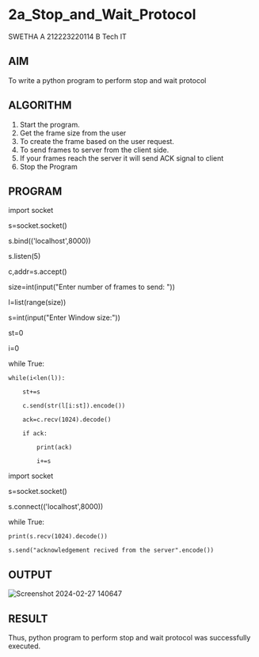 # 2a_Stop_and_Wait_Protocol
SWETHA A
212223220114
B Tech IT
## AIM 
To write a python program to perform stop and wait protocol
## ALGORITHM
1. Start the program.
2. Get the frame size from the user
3. To create the frame based on the user request.
4. To send frames to server from the client side.
5. If your frames reach the server it will send ACK signal to client
6. Stop the Program
## PROGRAM 
import socket

s=socket.socket()

s.bind(('localhost',8000))

s.listen(5)

c,addr=s.accept()

size=int(input("Enter number of frames to send: "))

l=list(range(size))

s=int(input("Enter Window size:"))

st=0

i=0

while True:

    while(i<len(l)):
    
        st+=s
        
        c.send(str(l[i:st]).encode())
        
        ack=c.recv(1024).decode()
        
        if ack:
        
            print(ack)
            
            i+=s

import socket

s=socket.socket()

s.connect(('localhost',8000))

while True:

    print(s.recv(1024).decode())
    
    s.send("acknowledgement recived from the server".encode())

## OUTPUT
![Screenshot 2024-02-27 140647](https://github.com/NaliniG007/2a_Stop_and_Wait_Protocol/assets/149987410/1936e2a9-7a79-4dc2-8ed1-63e6a9be1101)

## RESULT
Thus, python program to perform stop and wait protocol was successfully executed.
